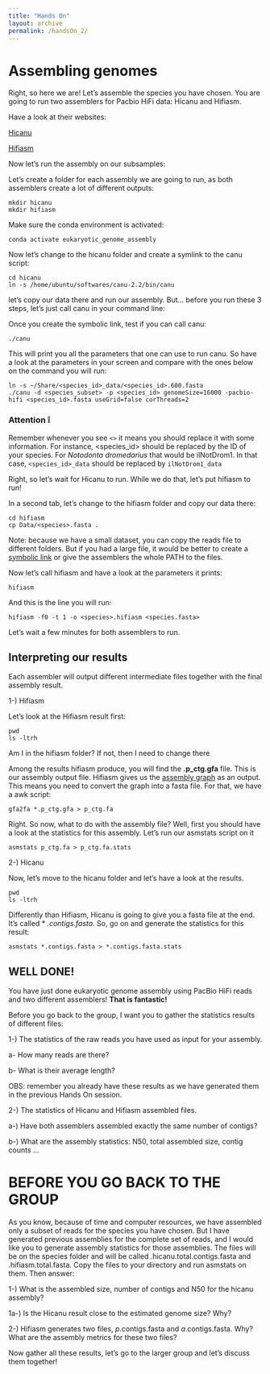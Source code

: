 ```yaml
---
title: "Hands On"
layout: archive
permalink: /handsOn_2/
---  
```


# Assembling genomes

Right, so here we are! Let’s assemble the species you have chosen. You are going to run two assemblers for Pacbio HiFi data: Hicanu and Hifiasm.

Have a look at their websites:


[Hicanu](https://github.com/marbl/canu/releases/tag/v2.1)

[Hifiasm](https://github.com/chhylp123/hifiasm)

Now let’s run the assembly on our subsamples:

Let’s create a folder for each assembly we are going to run, as both assemblers create a lot of different outputs:

```console  
mkdir hicanu
mkdir hifiasm
```  

Make sure the conda environment is activated:

```console
conda activate eukaryotic_genome_assembly
```

Now let’s change to the hicanu folder and create a symlink to the canu script:

```console
cd hicanu
ln -s /home/ubuntu/softwares/canu-2.2/bin/canu
```

let’s copy our data there and run our assembly. 
But… before you run these 3 steps, let’s just call canu in your command line:

Once you create the symbolic link, test if you can call canu:

```console  
./canu
```  

This will print you all the parameters that one can use to run canu. So have a look at the parameters in your screen and compare with the ones below on the command you will run:


```console  
ln -s ~/Share/<species_id>_data/<species_id>.600.fasta
./canu -d <species_subset> -p <species_id> genomeSize=16000 -pacbio-hifi <species_id>.fasta useGrid=false corThreads=2
```  
  
### Attention :grey_exclamation: 

Remember whenever you see `<>` it means you should replace it with some information. For instance, <species_id> should be replaced by the ID of your species. For *Notodonta dromedarius* that would be ilNotDrom1. In that case, `<species_id>_data` should be replaced by `ilNotDrom1_data` 


Right, so let’s wait for Hicanu to run. While we do that, let’s put hifiasm to run!

In a second tab, let’s change to the hifiasm folder and copy our data there:

```console  
cd hifiasm
cp Data/<species>.fasta .
```

Note: because we have a small dataset, you can copy the reads file to different folders. But if you had a large file, it would be better to create a [symbolic link](https://kb.iu.edu/d/abbe) or give the assemblers the whole PATH to the files.

Now let’s call hifiasm and have a look at the parameters it prints:


```console  
hifiasm
```
And this is the line you will run:


```console  
hifiasm -f0 -t 1 -o <species>.hifiasm <species.fasta>
```

Let’s wait a few minutes for both assemblers to run.

## Interpreting our results

Each assembler will output different intermediate files together with the final assembly result. 

1-) Hifiasm

Let’s look at the Hifiasm result first:


```console  
pwd
ls -ltrh
```

Am I in the hifiasm folder? If not, then I need to change there

Among the results hifiasm produce, you will find the **.p_ctg.gfa** file. This is our assembly output file. Hifiasm gives us the [assembly graph](http://gfa-spec.github.io/GFA-spec/GFA1.html) as an output. This means you need to convert the graph into a fasta file. For that, we have a awk script:


```console  
gfa2fa *.p_ctg.gfa > p_ctg.fa
```

Right. So now, what to do with the assembly file?
Well, first you should have a look at the statistics for this assembly. Let’s run our asmstats script on it

```console  
asmstats p_ctg.fa > p_ctg.fa.stats
```

2-) Hicanu

Now, let’s move to the hicanu folder and let’s have a look at the results.


```console  
pwd
ls -ltrh
```

Differently than Hifiasm, Hicanu is going to give you a fasta file at the end. It’s called * *.contigs.fasta.* So, go on and generate the statistics for this result:

```console  
asmstats *.contigs.fasta > *.contigs.fasta.stats
```

## WELL DONE!
You have just done eukaryotic genome assembly using PacBio HiFi reads and two different assemblers! **That is fantastic!**

Before you go back to the group, I want you to gather the statistics results of different files:

1-) The statistics of the raw reads you have used as input for your assembly.

a- How many reads are there?

b- What is their average length?

OBS: remember you already have these results as we have generated them in the previous Hands On session.

2-) The statistics of Hicanu and Hifiasm assembled files.

a-) Have both assemblers assembled exactly the same number of contigs?

b-) What are the assembly statistics: N50, total assembled size, contig counts ...


# BEFORE YOU GO BACK TO THE GROUP

As you know, because of time and computer resources, we have assembled only a subset of reads for the species you have chosen. But I have generated previous assemblies for the complete set of reads, and I would like you to generate assembly statistics for those assemblies. The files will be on the species folder and will be called <species>.hicanu.total.contigs.fasta and <species>.hifiasm.total.fasta. Copy the files to your directory and run asmstats on them. Then answer:
  
  1-) What is the assembled size, number of contigs and N50 for the hicanu assembly? 
  
  1a-) Is the Hicanu result close to the estimated genome size? Why?
  
  2-) Hifiasm generates two files, *p*.contigs.fasta and *a*.contigs.fasta. Why? What are the assembly metrics for these two files?
  


Now gather all these results, let’s go to the larger group and let’s discuss them together!



